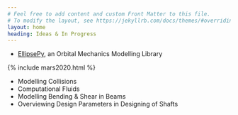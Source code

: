 ```yaml
---
# Feel free to add content and custom Front Matter to this file.
# To modify the layout, see https://jekyllrb.com/docs/themes/#overriding-theme-defaults
layout: home
heading: Ideas & In Progress
---
```


- [EllipsePy](https://github.com/lalithu), an Orbital Mechanics Modelling Library

{% include mars2020.html %}

- Modelling Collisions
- Computational Fluids
- Modelling Bending & Shear in Beams
- Overviewing Design Parameters in Designing of Shafts
